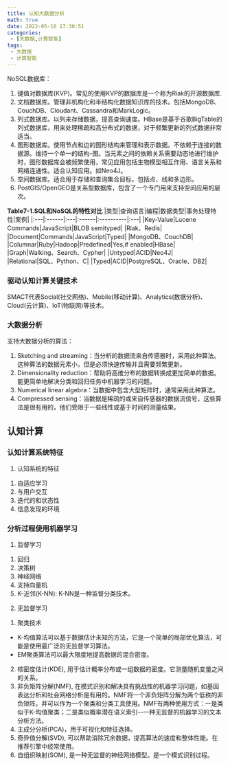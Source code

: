 ```yaml
---
title: 认知大数据分析
math: true
date: 2022-05-16 17:30:51
categories:
 - [大数据,计算智能]
tags: 
 - 大数据
 - 计算智能
---
```


NoSQL数据库：
1. 键值对数据库(KVP)。常见的使用KVP的数据库是一个称为Riak的开源数据库.
2. 文档数据库。管理非机构化和半结构化数据知识库的技术。包括MongoDB、CouchDB、Cloudant、Cassandra和MarkLogic。
3. 列式数据库。以列来存储数据，提高查询速度。HBase是基于谷歌BigTable的列式数据库，用来处理稀疏和高分布式的数据，对于频繁更新的列式数据非常适当。
4. 图形数据库。使用节点和边的图形结构来管理和表示数据。不依赖于连接的数据源。维持一个单一的结构-图。当元素之间的依赖关系需要动态地进行维护时，图形数据库会被频繁使用，常见应用包括生物模型相互作用、语言关系和网络连通性。适合认知应用。如Neo4J。
5. 空间数据库。适合用于存储和查询集合目标，包括点、线和多边形。
6. PostGIS/OpenGEO是关系型数据库，包含了一个专门用来支持空间应用的层次。

**Table7-1.SQL和NoSQL的特性对比**
|类型|查询语言|编程|数据类型|事务处理特性|案例|
|:---|:------|:---|:------|:----------|:---|
|Key-Value|Lucene Commands|JavaScript|BLOB semityped| |Riak、Redis|
|Document|Commands|JavaScript|Typed| |MongoDB、CouchDB|
|Columnar|Ruby|Hadoop|Predefined|Yes,if enabled|HBase|
|Graph|Walking、Search、Cypher| |Untyped|ACID|Neo4J|
|Relational|SQL、Python、C| |Typed|ACID|PostgreSQL、Oracle、DB2|

### 驱动认知计算关键技术

SMACT代表Social(社交网络)、Mobile(移动计算)、Analytics(数据分析)、Cloud(云计算)、IoT(物联网)等技术。

### 大数据分析

支持大数据分析的算法：
1. Sketching and streaming：当分析的数据流来自传感器时，采用此种算法。这种算法的数据元素小，但是必须快速传输并且需要频繁更新。
2. Dimensionality reduction：帮助将高维分布的数据转换成更加简单的数据。能更简单地解决分类和回归任务中机器学习的问题。
3. Numerical linear algebra：当数据中包含大型矩阵时，通常采用此种算法。
4. Compressed sensing：当数据是稀疏的或来自传感器的数据流信号，这些算法是很有用的，他们受限于一些线性或基于时间的测量结果。

## 认知计算

### 认知计算系统特征

1. 认知系统的特征
1) 自适应学习
2) 与用户交互
3) 迭代的和状态性
4) 信息发现的环境

### 分析过程使用机器学习

1. 监督学习
1) 回归
2) 决策树
3) 神经网络
4) 支持向量机
5) K-近邻(K-NN): K-NN是一种监督分类技术。

2. 无监督学习
1) 聚类技术
- K-均值算法可以基于数据估计未知的方法，它是一个简单的局部优化算法，可能是使用最广泛的无监督学习算法。
- EM聚类算法可以最大限度地提高数据的混合密度。

2) 核密度估计(KDE), 用于估计概率分布或一组数据的密度。它测量随机变量之间的关系。
3) 非负矩阵分解(NMF), 在模式识别和解决具有挑战性的机器学习问题，如基因表达分析和社会网络分析是有用的。NMF将一个非负矩阵分解为两个低秩的非负矩阵，并可以作为一个聚类和分类工具使用。NMF有两种使用方式：一是类似于K-均值聚类；二是类似概率潜在语义索引--一种无监督的机器学习的文本分析方法。
4) 主成分分析(PCA)，用于可视化和特征选择。
5) 奇异值分解(SVD), 可以帮助消除冗余数据，提高算法的速度和整体性能。在推荐引擎中经常使用。
6) 自组织映射(SOM), 是一种无监督的神经网络模型。是一个模式识别过程。

